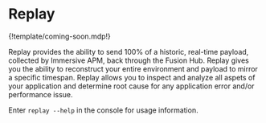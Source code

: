 # Replay

{!template/coming-soon.mdp!}

Replay provides the ability to send 100% of a historic, real-time payload, collected by Immersive APM, back through the Fusion Hub. Replay gives you the ability to reconstruct your entire environment and payload to mirror a specific timespan.  Replay allows you to inspect and analyze all aspets of your application and determine root cause for any application error and/or performance issue.

Enter `replay --help` in the console for usage information.